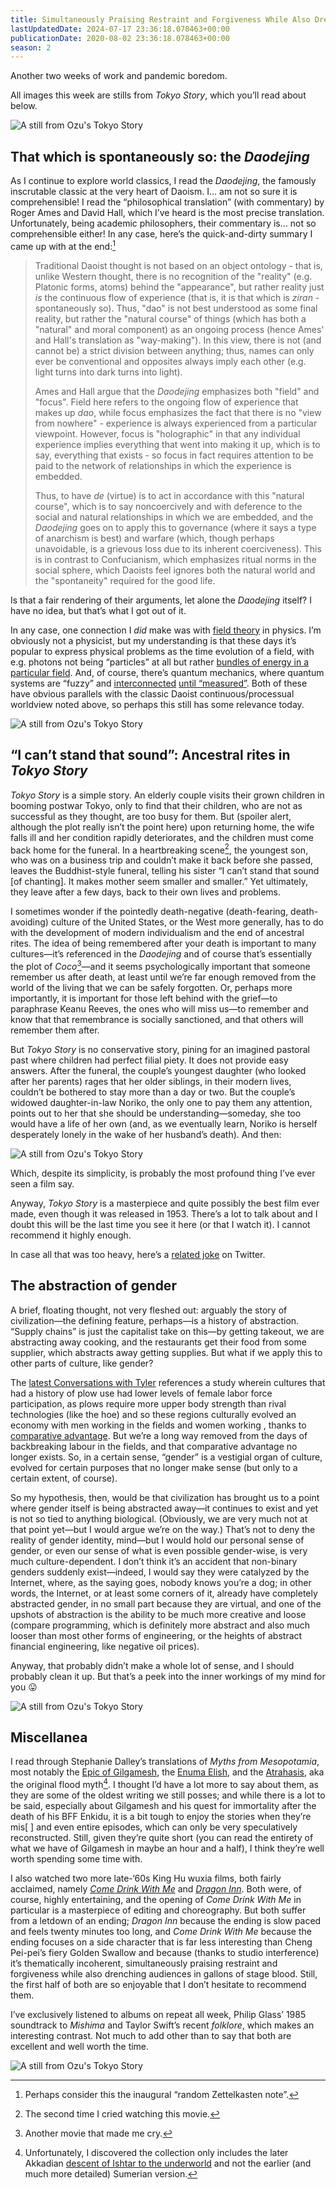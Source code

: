 ```yaml
---
title: Simultaneously Praising Restraint and Forgiveness While Also Drenching Audiences in Gallons of Stage Blood (AD S2E3)
lastUpdatedDate: 2024-07-17 23:36:18.078463+00:00
publicationDate: 2020-08-02 23:36:18.078463+00:00
season: 2
---
```


Another two weeks of work and pandemic boredom.

All images this week are stills from *Tokyo Story*, which you’ll read about below.

![A still from Ozu's *Tokyo Story*](../../assets/newsletters/tokyo_story1.jpg)

## That which is spontaneously so: the *Daodejing*

As I continue to explore world classics, I read the *Daodejing*, the famously inscrutable classic at the very heart of Daoism. I… am not so sure it is comprehensible! I read the “philosophical translation” (with commentary) by Roger Ames and David Hall, which I’ve heard is the most precise translation. Unfortunately, being academic philosophers, their commentary is… not so comprehensible either! In any case, here’s the quick-and-dirty summary I came up with at the end:[^1]  

> Traditional Daoist thought is not based on an object ontology - that is, unlike Western thought, there is no recognition of the "reality" (e.g. Platonic forms, atoms) behind the "appearance", but rather reality just *is* the continuous flow of experience (that is, it is that which is *ziran* - spontaneously so). Thus, "dao" is not best understood as some final reality, but rather the "natural course" of things (which has both a "natural" and moral component) as an ongoing process (hence Ames' and Hall's translation as "way-making"). In this view, there is not (and cannot be) a strict division between anything; thus, names can only ever be conventional and opposites always imply each other (e.g. light turns into dark turns into light).
>
> Ames and Hall argue that the *Daodejing* emphasizes both "field" and "focus". Field here refers to the ongoing flow of experience that makes up *dao*, while focus emphasizes the fact that there is no "view from nowhere" - experience is always experienced from a particular viewpoint. However, focus is "holographic" in that any individual experience implies everything that went into making it up, which is to say, everything that exists - so focus in fact requires attention to be paid to the network of relationships in which the experience is embedded.
>
> Thus, to have *de* (virtue) is to act in accordance with this "natural course", which is to say noncoercively and with deference to the social and natural relationships in which we are embedded, and the *Daodejing* goes on to apply this to governance (where it says a type of anarchism is best) and warfare (which, though perhaps unavoidable, is a grievous loss due to its inherent coerciveness). This is in contrast to Confucianism, which emphasizes ritual norms in the social sphere, which Daoists feel ignores both the natural world and the "spontaneity" required for the good life.

Is that a fair rendering of their arguments, let alone the *Daodejing* itself? I have no idea, but that’s what I got out of it.

In any case, one connection I *did* make was with [field theory](https://en.wikipedia.org/wiki/Field_(physics)) in physics. I’m obviously not a physicist, but my understanding is that these days it’s popular to express physical problems as the time evolution of a field, with e.g. photons not being “particles” at all but rather [bundles of energy in a particular field](https://en.wikipedia.org/wiki/Force_carrier). And, of course, there’s quantum mechanics, where quantum systems are “fuzzy” and [interconnected](https://en.wikipedia.org/wiki/Quantum_entanglement) [until “measured”](https://en.wikipedia.org/wiki/Quantum_decoherence). Both of these have obvious parallels with the classic Daoist continuous/processual worldview noted above, so perhaps this still has some relevance today.

![A still from Ozu's *Tokyo Story*](../../assets/newsletters/tokyo_story2.jpg)

## “I can’t stand that sound”: Ancestral rites in *Tokyo Story*

*Tokyo Story* is a simple story. An elderly couple visits their grown children in booming postwar Tokyo, only to find that their children, who are not as successful as they thought, are too busy for them. But (spoiler alert, although the plot really isn’t the point here) upon returning home, the wife falls ill and her condition rapidly deteriorates, and the children must come back home for the funeral. In a heartbreaking scene[^2], the youngest son, who was on a business trip and couldn’t make it back before she passed, leaves the Buddhist-style funeral, telling his sister “I can’t stand that sound [of chanting]. It makes mother seem smaller and smaller.” Yet ultimately, they leave after a few days, back to their own lives and problems.

I sometimes wonder if the pointedly death-negative (death-fearing, death-avoiding) culture of the United States, or the West more generally, has to do with the development of modern individualism and the end of ancestral rites. The idea of being remembered after your death is important to many cultures—it’s referenced in the *Daodejing* and of course that’s essentially the plot of *Coco*[^3]—and it seems psychologically important that someone remember us after death, at least until we’re far enough removed from the world of the living that we can be safely forgotten. Or, perhaps more importantly, it is important for those left behind with the grief—to paraphrase Keanu Reeves, the ones who will miss us—to remember and know that that remembrance is socially sanctioned, and that others will remember them after.

But *Tokyo Story* is no conservative story, pining for an imagined pastoral past where children had perfect filial piety. It does not provide easy answers. After the funeral, the couple’s youngest daughter (who looked after her parents) rages that her older siblings, in their modern lives, couldn’t be bothered to stay more than a day or two. But the couple’s widowed daughter-in-law Noriko, the only one to pay them any attention, points out to her that she should be understanding—someday, she too would have a life of her own (and, as we eventually learn, Noriko is herself desperately lonely in the wake of her husband’s death). And then:

![A still from Ozu's *Tokyo Story*](../../assets/newsletters/tokyo_story3.jpg)

Which, despite its simplicity, is probably the most profound thing I’ve ever seen a film say.

Anyway, *Tokyo Story* is a masterpiece and quite possibly the best film ever made, even though it was released in 1953. There’s a lot to talk about and I doubt this will be the last time you see it here (or that I watch it). I cannot recommend it highly enough.

In case all that was too heavy, here’s a [related joke](https://twitter.com/charles_irl/status/1289414073688367105) on Twitter.

## The abstraction of gender

A brief, floating thought, not very fleshed out: arguably the story of civilization—the defining feature, perhaps—is a history of abstraction. “Supply chains” is just the capitalist take on this—by getting takeout, we are abstracting away cooking, and the restaurants get their food from some supplier, which abstracts away getting supplies. But what if we apply this to other parts of culture, like gender?

The [latest Conversations with Tyler](https://conversationswithtyler.com/episodes/nathan-nunn/) references a study wherein cultures that had a history of plow use had lower levels of female labor force participation, as plows require more upper body strength than rival technologies (like the hoe) and so these regions culturally evolved an economy with men working in the fields and women working , thanks to [comparative advantage](https://en.wikipedia.org/wiki/Comparative_advantage). But we’re a long way removed from the days of backbreaking labour in the fields, and that comparative advantage no longer exists. So, in a certain sense, “gender” is a vestigial organ of culture, evolved for certain purposes that no longer make sense (but only to a certain extent, of course).

So my hypothesis, then, would be that civilization has brought us to a point where gender itself is being abstracted away—it continues to exist and yet is not so tied to anything biological. (Obviously, we are very much not at that point yet—but I would argue we’re on the way.) That’s not to deny the reality of gender identity, mind—but I would hold our personal sense of gender, or even our sense of what is even possible gender-wise, is very much culture-dependent. I don’t think it’s an accident that non-binary genders suddenly exist—indeed, I would say they were catalyzed by the Internet, where, as the saying goes, nobody knows you’re a dog; in other words, the Internet, or at least some corners of it, already have completely abstracted gender, in no small part because they are virtual, and one of the upshots of abstraction is the ability to be much more creative and loose (compare programming, which is definitely more abstract and also much looser than most other forms of engineering, or the heights of abstract financial engineering, like negative oil prices).

Anyway, that probably didn’t make a whole lot of sense, and I should probably clean it up. But that’s a peek into the inner workings of my mind for you 😛

![A still from Ozu's *Tokyo Story*](../../assets/newsletters/tokyo_story4.jpg)

## Miscellanea

I read through Stephanie Dalley’s translations of *Myths from Mesopotamia*, most notably the [Epic of Gilgamesh](https://en.wikipedia.org/wiki/Epic_of_Gilgamesh), the [Enuma Elish](https://en.wikipedia.org/wiki/En%C3%BBma_Eli%C5%A1), and the [Atrahasis](https://en.wikipedia.org/wiki/Atra-Hasis), aka the original flood myth[^4]. I thought I’d have a lot more to say about them, as they are some of the oldest writing we still posses; and while there is a lot to be said, especially about Gilgamesh and his quest for immortality after the death of his BFF Enkidu, it is a bit tough to enjoy the stories when they’re mis[                   ]  and even entire episodes, which can only be very speculatively reconstructed. Still, given they’re quite short (you can read the entirety of what we have of Gilgamesh in maybe an hour and a half), I think they’re well worth spending some time with.

I also watched two more late-‘60s King Hu wuxia films, both fairly acclaimed, namely [*Come Drink With Me*](https://en.wikipedia.org/wiki/Come_Drink_with_Me) and [*Dragon Inn*](https://en.wikipedia.org/wiki/Dragon_Inn). Both were, of course, highly entertaining, and the opening of *Come Drink With Me* in particular is a masterpiece of editing and choreography. But both suffer from a letdown of an ending; *Dragon Inn* because the ending is slow paced and feels twenty minutes too long, and *Come Drink With Me* because the ending focuses on a side character that is far less interesting than Cheng Pei-pei’s fiery Golden Swallow and because (thanks to studio interference) it’s thematically incoherent, simultaneously praising restraint and forgiveness while also drenching audiences in gallons of stage blood. Still, the first half of both are so enjoyable that I don’t hesitate to recommend them.

I’ve exclusively listened to albums on repeat all week, Philip Glass’ 1985 soundtrack to *Mishima* and Taylor Swift’s recent *folklore*, which makes an interesting contrast. Not much to add other than to say that both are excellent and well worth the time.

![A still from Ozu's *Tokyo Story*](../../assets/newsletters/tokyo_story5.jpg)

[^1]: Perhaps consider this the inaugural “random Zettelkasten note”.

[^2]: The second time I cried watching this movie.

[^3]: Another movie that made me cry.

[^4]: Unfortunately, I discovered the collection only includes the later Akkadian [descent of Ishtar to the underworld](https://en.wikipedia.org/wiki/Inanna#Descent_into_the_underworld) and not the earlier (and much more detailed) Sumerian version.